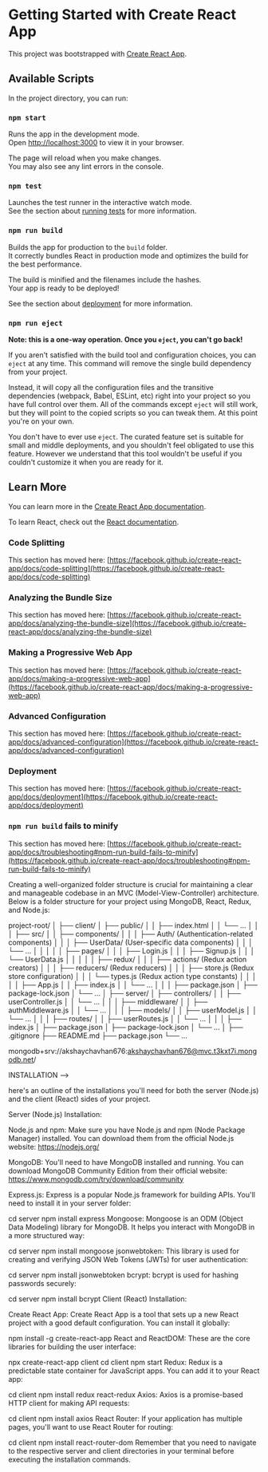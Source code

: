 # Getting Started with Create React App

This project was bootstrapped with [Create React App](https://github.com/facebook/create-react-app).

## Available Scripts

In the project directory, you can run:

### `npm start`

Runs the app in the development mode.\
Open [http://localhost:3000](http://localhost:3000) to view it in your browser.

The page will reload when you make changes.\
You may also see any lint errors in the console.

### `npm test`

Launches the test runner in the interactive watch mode.\
See the section about [running tests](https://facebook.github.io/create-react-app/docs/running-tests) for more information.

### `npm run build`

Builds the app for production to the `build` folder.\
It correctly bundles React in production mode and optimizes the build for the best performance.

The build is minified and the filenames include the hashes.\
Your app is ready to be deployed!

See the section about [deployment](https://facebook.github.io/create-react-app/docs/deployment) for more information.

### `npm run eject`

**Note: this is a one-way operation. Once you `eject`, you can't go back!**

If you aren't satisfied with the build tool and configuration choices, you can `eject` at any time. This command will remove the single build dependency from your project.

Instead, it will copy all the configuration files and the transitive dependencies (webpack, Babel, ESLint, etc) right into your project so you have full control over them. All of the commands except `eject` will still work, but they will point to the copied scripts so you can tweak them. At this point you're on your own.

You don't have to ever use `eject`. The curated feature set is suitable for small and middle deployments, and you shouldn't feel obligated to use this feature. However we understand that this tool wouldn't be useful if you couldn't customize it when you are ready for it.

## Learn More

You can learn more in the [Create React App documentation](https://facebook.github.io/create-react-app/docs/getting-started).

To learn React, check out the [React documentation](https://reactjs.org/).

### Code Splitting

This section has moved here: [https://facebook.github.io/create-react-app/docs/code-splitting](https://facebook.github.io/create-react-app/docs/code-splitting)

### Analyzing the Bundle Size

This section has moved here: [https://facebook.github.io/create-react-app/docs/analyzing-the-bundle-size](https://facebook.github.io/create-react-app/docs/analyzing-the-bundle-size)

### Making a Progressive Web App

This section has moved here: [https://facebook.github.io/create-react-app/docs/making-a-progressive-web-app](https://facebook.github.io/create-react-app/docs/making-a-progressive-web-app)

### Advanced Configuration

This section has moved here: [https://facebook.github.io/create-react-app/docs/advanced-configuration](https://facebook.github.io/create-react-app/docs/advanced-configuration)

### Deployment

This section has moved here: [https://facebook.github.io/create-react-app/docs/deployment](https://facebook.github.io/create-react-app/docs/deployment)

### `npm run build` fails to minify

This section has moved here: [https://facebook.github.io/create-react-app/docs/troubleshooting#npm-run-build-fails-to-minify](https://facebook.github.io/create-react-app/docs/troubleshooting#npm-run-build-fails-to-minify)


Creating a well-organized folder structure is crucial for maintaining a clear and manageable
 codebase in an MVC (Model-View-Controller) architecture. Below is a folder structure for your 
 project using MongoDB, React, Redux, and Node.js:

 project-root/
│
├── client/
│   ├── public/
│   │   ├── index.html
│   │   └── ...
│   │
│   ├── src/
│   │   ├── components/
│   │   │   ├── Auth/       (Authentication-related components)
│   │   │   ├── UserData/   (User-specific data components)
│   │   │   └── ...
│   │   │
│   │   ├── pages/
│   │   │   ├── Login.js
│   │   │   ├── Signup.js
│   │   │   └── UserData.js
│   │   │
│   │   ├── redux/
│   │   │   ├── actions/    (Redux action creators)
│   │   │   ├── reducers/   (Redux reducers)
│   │   │   ├── store.js    (Redux store configuration)
│   │   │   └── types.js    (Redux action type constants)
│   │   │
│   │   ├── App.js
│   │   ├── index.js
│   │   └── ...
│   │
│   ├── package.json
│   ├── package-lock.json
│   └── ...
│
├── server/
│   ├── controllers/
│   │   ├── userController.js
│   │   └── ...
│   │
│   ├── middleware/
│   │   ├── authMiddleware.js
│   │   └── ...
│   │
│   ├── models/
│   │   ├── userModel.js
│   │   └── ...
│   │
│   ├── routes/
│   │   ├── userRoutes.js
│   │   └── ...
│   │
│   ├── index.js
│   ├── package.json
│   ├── package-lock.json
│   └── ...
│
├── .gitignore
├── README.md
├── package.json
└── ...

mongodb+srv://akshaychavhan676:akshaychavhan676@mvc.t3kxt7i.mongodb.net/


INSTALLATION -->

here's an outline of the installations you'll need for both the server (Node.js) and the client (React) sides of your project.

Server (Node.js) Installation:

Node.js and npm: Make sure you have Node.js and npm (Node Package Manager) installed. You can download them from the official Node.js website: https://nodejs.org/

MongoDB: You'll need to have MongoDB installed and running. You can download MongoDB Community Edition from their official website: https://www.mongodb.com/try/download/community

Express.js: Express is a popular Node.js framework for building APIs. You'll need to install it in your server folder:

cd server
npm install express
Mongoose: Mongoose is an ODM (Object Data Modeling) library for MongoDB. It helps you interact with MongoDB in a more structured way:

cd server
npm install mongoose
jsonwebtoken: This library is used for creating and verifying JSON Web Tokens (JWTs) for user authentication:

cd server
npm install jsonwebtoken
bcrypt: bcrypt is used for hashing passwords securely:

cd server
npm install bcrypt
Client (React) Installation:

Create React App: Create React App is a tool that sets up a new React project with a good default configuration. You can install it globally:

npm install -g create-react-app
React and ReactDOM: These are the core libraries for building the user interface:

npx create-react-app client
cd client
npm start
Redux: Redux is a predictable state container for JavaScript apps. You can add it to your React app:

cd client
npm install redux react-redux
Axios: Axios is a promise-based HTTP client for making API requests:

cd client
npm install axios
React Router: If your application has multiple pages, you'll want to use React Router for routing:

cd client
npm install react-router-dom
Remember that you need to navigate to the respective server and client directories in your terminal before executing the installation commands.
